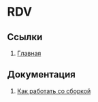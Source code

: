 # RDV

## Ссылки

1. [Главная](https://rook16rus.github.io/rdv/)


## Документация
1. [Как работать со сборкой](readme/howWorks.md)
